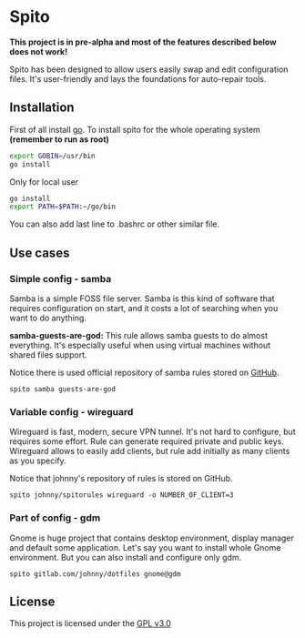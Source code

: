 # Spito

**This project is in pre-alpha and most of
the features described below does not work!**

Spito has been designed to allow users easily swap
and edit configuration files. It's user-friendly and
lays the foundations for auto-repair tools.

## Installation

First of all install [go](https://go.dev/doc/install).
To install spito for the whole operating system **(remember to run as root)**

```bash
export GOBIN=/usr/bin
go install
```

Only for local user

```bash
go install
export PATH=$PATH:~/go/bin
```

You can also add last line to .bashrc or other similar file.

## Use cases

### Simple config - samba

Samba is a simple FOSS file server. Samba is this kind of software
that requires configuration on start, and it costs a lot of searching
when you want to do anything.

**samba-guests-are-god:**
This rule allows samba guests to do almost everything. It's especially
useful when using virtual machines without shared files support.

Notice there is used official repository of samba rules stored on
[GitHub](https://github.com/avorty/spito-ruleset/tree/main/samba).

```shell
spito samba guests-are-god
```

### Variable config - wireguard

Wireguard is fast, modern, secure VPN tunnel. It's not hard to
configure, but requires some effort. Rule can generate required
private and public keys. Wireguard allows to easily
add clients, but rule add initially as many clients as
you specify.

Notice that johnny's repository of rules is stored on GitHub.

```shell
spito johnny/spitorules wireguard -o NUMBER_OF_CLIENT=3
```

### Part of config - gdm

Gnome is huge project that contains desktop environment,
display manager and default some application. Let's say
you want to install whole Gnome environment. But you can
also install and configure only gdm.

```shell
spito gitlab.com/johnny/dotfiles gnome@gdm
```

## License

This project is licensed under the [GPL v3.0](./LICENSE)
